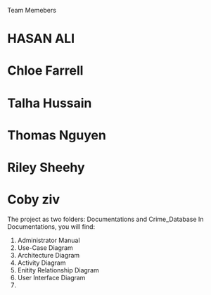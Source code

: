 Team Memebers
# HASAN ALI
# Chloe Farrell
# Talha Hussain
# Thomas Nguyen
# Riley Sheehy
# Coby ziv

The project as two folders: Documentations and Crime_Database
In Documentations, you will find:
  1. Administrator Manual
  3. Use-Case Diagram
  4. Architecture Diagram
  5. Activity Diagram
  6. Enitity Relationship Diagram
  7. User Interface Diagram
  8. 
